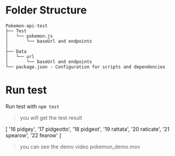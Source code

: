 # Folder Structure


    Pokemon-api-test
    ├── Test
    │   └── pokemon.js
    │       └── baseUrl and endpoints
    │       
    ├── Data
    │   └── url
    │       └── baseUrl and endpoints
    └── package.json - Configuration for scripts and dependencies

# Run test

Run test with `npm test`
> you will get the test result

[
  '16 pidgey',
  '17 pidgeotto',
  '18 pidgeot',
  '19 rattata',
  '20 raticate',
  '21 spearow',
  '22 fearow'
]

> you can see the demo video pokemon_demo.mov
